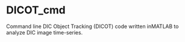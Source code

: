 # DICOT_cmd
Command line DIC Object Tracking (DICOT) code written inMATLAB to analyze DIC image time-series.

